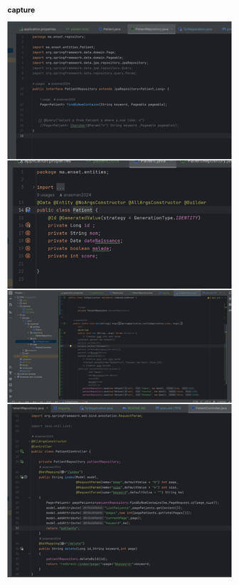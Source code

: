 <h3> capture </h3>

<img src="captures/img.png">
<img src="captures/img_1.png">
<img src="captures/img_2.png">
<img src="captures/img_3.png">


